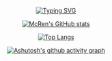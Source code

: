 <div align="center">

[![Typing SVG](https://readme-typing-svg.demolab.com?font=Fira+Code&pause=5000&center=true&width=435&lines=Hello%2C+I'm+Rene+Poto%C4%8Dnik)](https://git.io/typing-svg)

[![McRen's GitHub stats](https://github-readme-stats.vercel.app/api?username=renepotocnik&theme=github_dark&count_private=true&show_icons=true)](https://github.com/anuraghazra/github-readme-stats)

[![Top Langs](https://github-readme-stats.vercel.app/api/top-langs/?username=renepotocnik&theme=github_dark)](https://github.com/anuraghazra/github-readme-stats)

[![Ashutosh's github activity graph](https://activity-graph.herokuapp.com/graph?username=renepotocnik&theme=react-dark)](https://github.com/ashutosh00710/github-readme-activity-graph)

</div>
